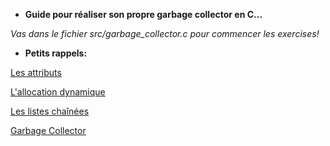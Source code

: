 * **Guide pour réaliser son propre garbage collector en C...**

*Vas dans le fichier src/garbage_collector.c pour commencer les exercises!*

* **Petits rappels:**

[attributes]: https://gcc.gnu.org/onlinedocs/gcc/Common-Function-Attributes.html#Common-Function-Attributes
[alloc]: https://openclassrooms.com/fr/courses/19980-apprenez-a-programmer-en-c/16595-lallocation-dynamique
[linked-list]: https://openclassrooms.com/fr/courses/19980-apprenez-a-programmer-en-c/19733-les-listes-chainees
[garbage-collector]: https://fr.wikipedia.org/wiki/Ramasse-miettes_(informatique)


[Les attributs][attributes]

[L'allocation dynamique][alloc]

[Les listes chaînées][linked-list]

[Garbage Collector][garbage-collector]
